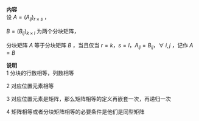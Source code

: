 **内容**    
设  $A=(A_{ij})_{r×s}$ ，    
    
 $B=(B_{ij})_{k×l}$  为两个分块矩阵，    
    
分块矩阵 $A$ 等于分块矩阵 $B$ ，当且仅当 $r=k，s=l，A_{ij}=B_{ij}，    
\forall\ i,j$ ，记作 $A=B$     
    
**说明**    
1 分块的行数相等，列数相等    
    
2 对应位置元素相等    
    
3 对应位置元素是矩阵，那么矩阵相等的定义再嵌套一次，再递归一次    
    
4 矩阵相等或者分块矩阵相等的必要条件是他们是同型矩阵    
